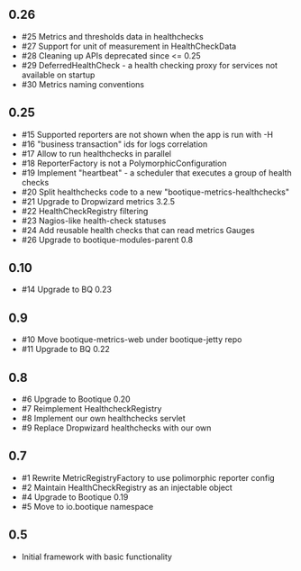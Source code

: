## 0.26

* #25 Metrics and thresholds data in healthchecks
* #27 Support for unit of measurement in HealthCheckData
* #28 Cleaning up APIs deprecated since <= 0.25
* #29 DeferredHealthCheck - a health checking proxy for services not available on startup
* #30 Metrics naming conventions

## 0.25

* #15 Supported reporters are not shown when the app is run with -H
* #16 "business transaction" ids for logs correlation
* #17 Allow to run healthchecks in parallel
* #18 ReporterFactory is not a PolymorphicConfiguration
* #19 Implement "heartbeat" - a scheduler that executes a group of health checks
* #20 Split healthchecks code to a new "bootique-metrics-healthchecks"
* #21 Upgrade to Dropwizard metrics 3.2.5
* #22 HealthCheckRegistry filtering
* #23 Nagios-like health-check statuses
* #24 Add reusable health checks that can read metrics Gauges
* #26 Upgrade to bootique-modules-parent 0.8

## 0.10

* #14 Upgrade to BQ 0.23 

## 0.9

* #10 Move bootique-metrics-web under bootique-jetty repo
* #11 Upgrade to BQ 0.22

## 0.8

* #6 Upgrade to Bootique 0.20
* #7 Reimplement HealthcheckRegistry
* #8 Implement our own healthchecks servlet
* #9 Replace Dropwizard healthchecks with our own

## 0.7

* #1 Rewrite MetricRegistryFactory to use polimorphic reporter config
* #2 Maintain HealthCheckRegistry as an injectable object
* #4 Upgrade to Bootique 0.19
* #5 Move to io.bootique namespace

## 0.5

* Initial framework with basic functionality
